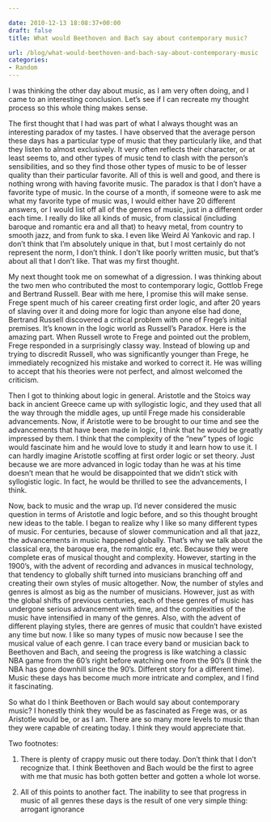 ```yaml
---

date: 2010-12-13 18:08:37+00:00
draft: false
title: What would Beethoven and Bach say about contemporary music?

url: /blog/what-would-beethoven-and-bach-say-about-contemporary-music
categories:
- Random
---
```


I was thinking the other day about music, as I am very often doing, and I came to an interesting conclusion. Let’s see if I can recreate my thought process so this whole thing makes sense.




The first thought that I had was part of what I always thought was an interesting paradox of my tastes. I have observed that the average person these days has a particular type of music that they particularly like, and that they listen to almost exclusively. It very often reflects their character, or at least seems to, and other types of music tend to clash with the person’s sensibilities, and so they find those other types of music to be of lesser quality than their particular favorite. All of this is well and good, and there is nothing wrong with having favorite music. The paradox is that I don’t have a favorite type of music. In the course of a month, if someone were to ask me what my favorite type of music was, I would either have 20 different answers, or I would list off all of the genres of music, just in a different order each time. I really do like all kinds of music, from classical (including baroque and romantic era and all that) to heavy metal, from country to smooth jazz, and from funk to ska. I even like Weird Al Yankovic and rap. I don’t think that I’m absolutely unique in that, but I most certainly do not represent the norm, I don’t think. I don’t like poorly written music, but that’s about all that I don’t like. That was my first thought.




My next thought took me on somewhat of a digression. I was thinking about the two men who contributed the most to contemporary logic, Gottlob Frege and Bertrand Russell. Bear with me here, I promise this will make sense. Frege spent much of his career creating first order logic, and after 20 years of slaving over it and doing more for logic than anyone else had done, Bertrand Russell discovered a critical problem with one of Frege’s initial premises. It’s known in the logic world as Russell’s Paradox. Here is the amazing part. When Russell wrote to Frege and pointed out the problem, Frege responded in a surprisingly classy way. Instead of blowing up and trying to discredit Russell, who was significantly younger than Frege, he immediately recognized his mistake and worked to correct it. He was willing to accept that his theories were not perfect, and almost welcomed the criticism.




Then I got to thinking about logic in general. Aristotle and the Stoics way back in ancient Greece came up with syllogistic logic, and they used that all the way through the middle ages, up until Frege made his considerable advancements. Now, if Aristotle were to be brought to our time and see the advancements that have been made in logic, I think that he would be greatly impressed by them. I think that the complexity of the “new” types of logic would fascinate him and he would love to study it and learn how to use it. I can hardly imagine Aristotle scoffing at first order logic or set theory. Just because we are more advanced in logic today than he was at his time doesn’t mean that he would be disappointed that we didn’t stick with syllogistic logic. In fact, he would be thrilled to see the advancements, I think.




Now, back to music and the wrap up. I’d never considered the music question in terms of Aristotle and logic before, and so this thought brought new ideas to the table. I began to realize why I like so many different types of music. For centuries, because of slower communication and all that jazz, the advancements in music happened globally. That’s why we talk about the classical era, the baroque era, the romantic era, etc. Because they were complete eras of musical thought and complexity. However, starting in the 1900’s, with the advent of recording and advances in musical technology, that tendency to globally shift turned into musicians branching off and creating their own styles of music altogether. Now, the number of styles and genres is almost as big as the number of musicians. However, just as with the global shifts of previous centuries, each of these genres of music has undergone serious advancement with time, and the complexities of the music have intensified in many of the genres. Also, with the advent of different playing styles, there are genres of music that couldn’t have existed any time but now. I like so many types of music now because I see the musical value of each genre. I can trace every band or musician back to Beethoven and Bach, and seeing the progress is like watching a classic NBA game from the 60’s right before watching one from the 90’s (I think the NBA has gone downhill since the 90’s. Different story for a different time). Music these days has become much more intricate and complex, and I find it fascinating.




So what do I think Beethoven or Bach would say about contemporary music? I honestly think they would be as fascinated as Frege was, or as Aristotle would be, or as I am. There are so many more levels to music than they were capable of creating today. I think they would appreciate that.




Two footnotes:




1. There is plenty of crappy music out there today. Don’t think that I don’t recognize that. I think Beethoven and Bach would be the first to agree with me that music has both gotten better and gotten a whole lot worse.




2. All of this points to another fact. The inability to see that progress in music of all genres these days is the result of one very simple thing: arrogant ignorance
